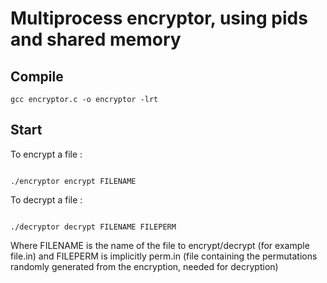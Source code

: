 # Multiprocess encryptor, using pids and shared memory


## Compile

```
gcc encryptor.c -o encryptor -lrt

```
## Start

To encrypt a file :


```

./encryptor encrypt FILENAME

```

To decrypt a file :
```

./decryptor decrypt FILENAME FILEPERM
```


Where FILENAME is the name of the file to encrypt/decrypt (for example file.in) and
FILEPERM is implicitly perm.in (file containing the permutations randomly generated from the encryption, needed for decryption)
